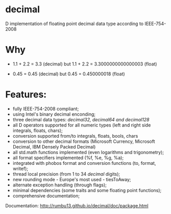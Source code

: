 # decimal
D implementation of floating point decimal data type according to IEEE-754-2008

# Why

- 1.1 + 2.2 = 3.3 (decimal) but 1.1 + 2.2 = 3.3000000000000003 (float)

- 0.45 = 0.45 (decimal) but 0.45 = 0.450000018 (float)

# Features:

- fully IEEE-754-2008 compliant;
- using Intel's binary decimal enconding;
- three decimal data types: _decimal32, decimal64 and decimal128_
- all D operators supported for all numeric types (left and right side integrals, floats, chars);
- conversion supported from/to integrals, floats, bools, chars
- conversion to other decimal formats (Microsoft Currency, Microsoft Decimal, IBM Densely Packed Decimal)
- all std.math functions implemented (even logarithms and trigonometry);
- all format specifiers implemented (%f, %e, %g, %a);
- integrated with phobos format and conversion functions (to, format, writef);
- thread local precision (from 1 to 34 _decimal_ digits);
- new rounding mode - Europe's most used - tiesToAway;
- alternate exception handling (through flags);
- minimal dependencies (some traits and some floating point functions);
- comprehensive documentation;


Documentation: http://rumbu13.github.io/decimal/doc/package.html

